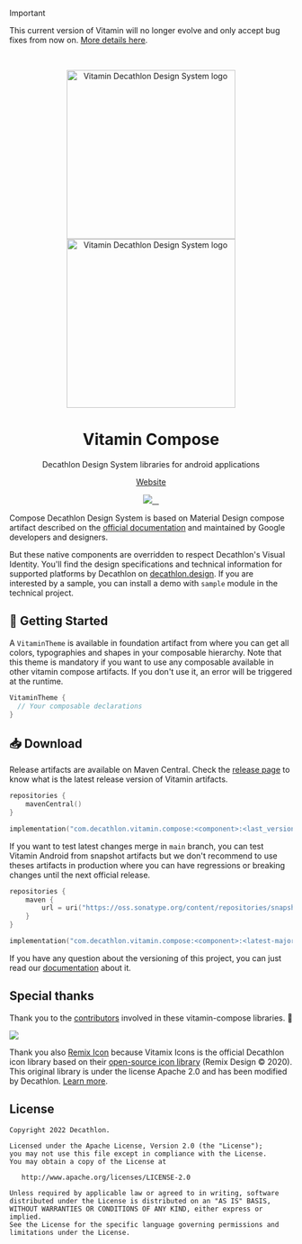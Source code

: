 > [!IMPORTANT]
> This current version of Vitamin will no longer evolve and only accept bug fixes from now on. [More details here](https://github.com/Decathlon/vitamin-design/blob/main/IMPORTANT_NOTE.md).

<br />

<p align="center">
  <img
    width="300px"
    src="https://user-images.githubusercontent.com/9600228/102414461-e3b92b00-3ff6-11eb-9c96-5f37c4d5e02c.png#gh-light-mode-only"
    alt="Vitamin Decathlon Design System logo" />
  <img
    width="300px"
    src="https://user-images.githubusercontent.com/9600228/147513091-66fcc204-279b-4140-9be5-c16744c0f637.png#gh-dark-mode-only"
    alt="Vitamin Decathlon Design System logo" />
</p>

<h1 align="center">Vitamin Compose</h1>

<p align="center">Decathlon Design System libraries for android applications</p>

<p align="center">
  <a href="https://www.decathlon.design">Website</a>
</p>

<p align="center">
  <a aria-label="contributors graph" href="https://github.com/Decathlon/vitamin-compose/graphs/contributors">
    <img src="https://img.shields.io/github/contributors/decathlon/vitamin-compose.svg">
  </a>
  <a aria-label="last commit" href="https://github.com/Decathlon/vitamin-compose/commits">
    <img alt="" src=
  "https://img.shields.io/github/last-commit/decathlon/vitamin-compose.svg">
  </a>
  <a aria-label="license" href="https://github.com/Decathlon/vitamin-compose/blob/main/LICENSE">
    <img src="https://img.shields.io/github/license/decathlon/vitamin-compose.svg" alt="">
  </a>
  <a aria-label="slack" href="https://join.slack.com/t/decathlon-design/shared_invite/zt-13kxb50ar-iHzqV~Olsu4~NCkEPj5c4g">
    <img src="https://img.shields.io/badge/slack-Decathlon%20Design%20System-purple.svg?logo=slack" alt="">
  </a>
</p>

Compose Decathlon Design System is based on Material Design compose artifact described
on the [official documentation](https://material.io/) and maintained by Google developers
and designers.

But these native components are overridden to respect Decathlon's Visual Identity. You'll find
the design specifications and technical information for supported platforms by Decathlon on
[decathlon.design](https://www.decathlon.design/). If you are interested by a sample,
you can install a demo with `sample` module in the technical project.

## 🚀 Getting Started

A `VitaminTheme` is available in foundation artifact from where you can get all
colors, typographies and shapes in your composable hierarchy. Note that this theme is
mandatory if you want to use any composable available in other vitamin compose artifacts.
If you don't use it, an error will be triggered at the runtime.

```kotlin
VitaminTheme {
  // Your composable declarations
}
```

## 📥 Download

Release artifacts are available on Maven Central. Check the [release page](https://github.com/Decathlon/vitamin-compose/releases)
to know what is the latest release version of Vitamin artifacts.

```kotlin
repositories {
    mavenCentral()
}

implementation("com.decathlon.vitamin.compose:<component>:<last_version>")
```

If you want to test latest changes merge in `main` branch, you can test Vitamin Android from
snapshot artifacts but we don't recommend to use theses artifacts in production where you can
have regressions or breaking changes until the next official release.

```kotlin
repositories {
    maven {
        url = uri("https://oss.sonatype.org/content/repositories/snapshots/")
    }
}

implementation("com.decathlon.vitamin.compose:<component>:<latest-major + 1>.0.0-SNAPSHOT")
```

If you have any question about the versioning of this project, you can just read our [documentation](https://github.com/Decathlon/vitamin-compose/tree/main/VERSIONING.md)
about it.

## Special thanks

Thank you to the [contributors](https://github.com/Decathlon/vitamin-compose/graphs/contributors) involved in these vitamin-compose libraries. 💙

<a href="https://github.com/decathlon/vitamin-compose/graphs/contributors">
  <img src="https://contrib.rocks/image?repo=decathlon/vitamin-compose" />
</a>

Thank you also [Remix Icon](https://remixicon.com) because Vitamix Icons is the official Decathlon icon library based on their [open-source icon library](https://github.com/Remix-Design/RemixIcon) (Remix Design © 2020). This original library is under the license Apache 2.0 and has been modified by Decathlon. [Learn more](https://www.decathlon.design/726f8c765/p/58575f-vitamix-license).

## License

    Copyright 2022 Decathlon.

    Licensed under the Apache License, Version 2.0 (the "License");
    you may not use this file except in compliance with the License.
    You may obtain a copy of the License at

       http://www.apache.org/licenses/LICENSE-2.0

    Unless required by applicable law or agreed to in writing, software
    distributed under the License is distributed on an "AS IS" BASIS,
    WITHOUT WARRANTIES OR CONDITIONS OF ANY KIND, either express or implied.
    See the License for the specific language governing permissions and
    limitations under the License.

